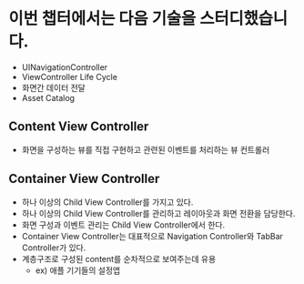# 이번 챕터에서는 다음 기술을 스터디했습니다.

- UINavigationController
- ViewController Life Cycle
- 화면간 데이터 전달
- Asset Catalog

## Content View Controller

- 화면을 구성하는 뷰를 직접 구현하고 관련된 이벤트를 처리하는 뷰 컨트롤러

## Container View Controller

- 하나 이상의 Child View Controller를 가지고 있다.
- 하나 이상의 Child View Controller를 관리하고 레이아웃과 화면 전환을 담당한다.
- 화면 구성과 이벤트 관리는 Child View Controller에서 한다.
- Container View Controller는 대표적으로 Navigation Controller와 TabBar Controller가 있다.
- 계층구조로 구성된 content를 순차적으로 보여주는데 유용
  + ex) 애플 기기들의 설정앱